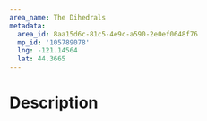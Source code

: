 ```yaml
---
area_name: The Dihedrals
metadata:
  area_id: 8aa15d6c-81c5-4e9c-a590-2e0ef0648f76
  mp_id: '105789078'
  lng: -121.14564
  lat: 44.3665
---
```

# Description
